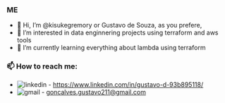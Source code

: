 ### ME
- 👋 Hi, I’m @kisukegremory or Gustavo de Souza, as you prefere,
- 👀 I’m interested in data enginnering projects using terraform and aws tools
- 🌱 I’m currently learning everything about lambda using terraform

### 📫 How to reach me:
- ![linkedin](https://img.shields.io/badge/LinkedIn-0077B5?style=for-the-badge&logo=linkedin&logoColor=white) - https://www.linkedin.com/in/gustavo-d-93b895118/
- ![gmail](https://img.shields.io/badge/Gmail-D14836?style=for-the-badge&logo=gmail&logoColor=white) - goncalves.gustavo211@gmail.com



